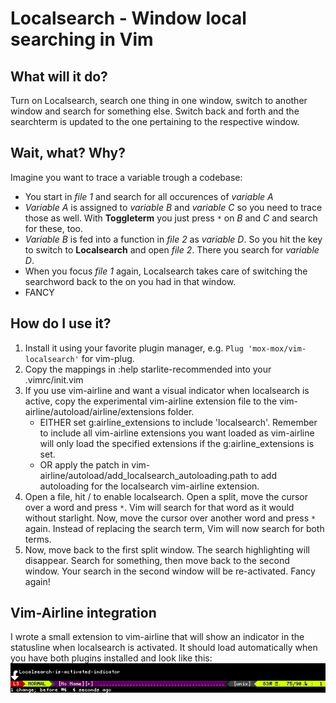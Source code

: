 Localsearch - Window local searching in Vim
===========================================

What will it do?
----------------
Turn on Localsearch, search one thing in one window, switch to another window
and search for something else. Switch back and forth and the searchterm is
updated to the one pertaining to the respective window.


Wait, what? Why?
----------------
Imagine you want to trace a variable trough a codebase:
 * You start in *file 1* and search for all occurences of *variable A*
 * *Variable A* is assigned to *variable B* and *variable C* so you need to
   trace those as well. With **Toggleterm** you just press ` * ` on *B* and *C*
   and search for these, too.
 * *Variable B* is fed into a function in *file 2* as *variable D*. So you hit
   the key to switch to **Localsearch** and open *file 2*. There you search for
   *variable D*.
 * When you focus *file 1* again, Localsearch takes care of switching the
   searchword back to the on you had in that window.
 * FANCY


How do I use it?
----------------
1. Install it using your favorite plugin manager, e.g. `Plug 'mox-mox/vim-localsearch'` for vim-plug.
2. Copy the mappings in :help starlite-recommended into your .vimrc/init.vim
3. If you use vim-airline and want a visual indicator when localsearch is
   active, copy the experimental vim-airline extension file to the
   vim-airline/autoload/airline/extensions folder.
	* EITHER set g:airline_extensions to include 'localsearch'. Remember to
	  include all vim-airline extensions you want loaded as vim-airline will
	  only load the specified extensions if the g:airline_extensions is set.
	* OR apply the patch in
	  vim-airline/autoload/add_localsearch_autoloading.path to add autoloading
	  for the localsearch vim-airline extension.
4. Open a file, hit <leader>/ to enable localsearch. Open a split, move the
   cursor over a word and press ` * `. Vim will search for that word as it would
   without starlight. Now, move the cursor over another word and press ` * ` again.
   Instead of replacing the search term, Vim will now search for both terms.
5. Now, move back to the first split window. The search highlighting will
   disappear. Search for something, then move back to the second window. Your
   search in the second window will be re-activated. Fancy again!


Vim-Airline integration
-----------------------
I wrote a small extension to vim-airline that will show an indicator in the statusline when localsearch is activated. It should load automatically when you have both plugins installed and look like this:
![image](https://raw.githubusercontent.com/mox-mox/vim-localsearch/master/vim-airline-localsearch-indicator.png)
